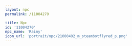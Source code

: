 ```yaml
---
layout: npc
permalink: /11004270

title: Npc
id: '11004270'
npc_name: 'Rainy'
icon_url: 'portrait/npc/21000402_m_steambotflyred_p.png'
---
```

